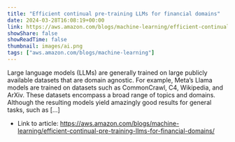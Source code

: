 ```yaml
---
title: "Efficient continual pre-training LLMs for financial domains"
date: 2024-03-28T16:08:19+00:00
link: https://aws.amazon.com/blogs/machine-learning/efficient-continual-pre-training-llms-for-financial-domains/
showShare: false
showReadTime: false
thumbnail: images/ai.png
tags: ["aws.amazon.com/blogs/machine-learning"]
---
```

Large language models (LLMs) are generally trained on large publicly available datasets that are domain agnostic. For example, Meta’s Llama models are trained on datasets such as CommonCrawl, C4, Wikipedia, and ArXiv. These datasets encompass a broad range of topics and domains. Although the resulting models yield amazingly good results for general tasks, such as […]

- Link to article: https://aws.amazon.com/blogs/machine-learning/efficient-continual-pre-training-llms-for-financial-domains/